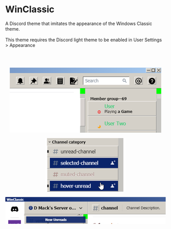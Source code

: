 [dmackserv]: https://discord.gg/pB2SmhC
# WinClassic
A Discord theme that imitates the appearance of the Windows Classic theme.<br>
<br>
This theme requires the Discord light theme to be enabled in User Settings > Appearance<br>
<br>

<br>
<p align="center"><img src="./01.png" alt="WinClassic Example"></p>
<p align="center"><img src="./02.png" alt="WinClassic Example"></p>
<p align="center"><img src="./03.png" alt="WinClassic Example"></p>
